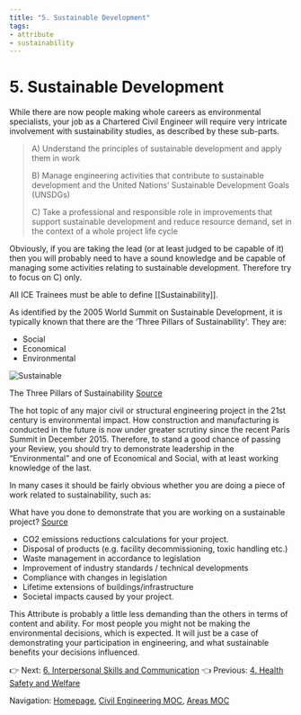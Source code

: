 ```yaml
---
title: "5. Sustainable Development"
tags: 
- attribute
- sustainability
---
```

# 5. Sustainable Development
While there are now people making whole careers as environmental specialists, your job as a Chartered Civil Engineer will require very intricate involvement with sustainability studies, as described by these sub-parts.

> A) Understand the principles of sustainable development and apply them in work
> 
> B) Manage engineering activities that contribute to sustainable development and the United Nations’ Sustainable Development Goals (UNSDGs)
> 
> C) Take a professional and responsible role in improvements that support sustainable development and reduce resource demand, set in the context of a whole project life cycle

Obviously, if you are taking the lead (or at least judged to be capable of it) then you will probably need to have a sound knowledge and be capable of managing some activities relating to sustainable development. Therefore try to focus on C) only.

All ICE Trainees must be able to define [[Sustainability]].

As identified by the 2005 World Summit on Sustainable Development, it is typically known that there are the ‘Three Pillars of Sustainability'. They are:

-   Social
-   Economical
-   Environmental

![Sustainable](https://i0.wp.com/thecivilengineeringexam.com/wp-content/uploads/2017/03/Sustainabile-1024x653.png?resize=620%2C395)

The Three Pillars of Sustainability [Source](https://commons.wikimedia.org/wiki/File:Sustainable_development.svg)

The hot topic of any major civil or structural engineering project in the 21st century is environmental impact. How construction and manufacturing is conducted in the future is now under greater scrutiny since the recent Paris Summit in December 2015. Therefore, to stand a good chance of passing your Review, you should try to demonstrate leadership in the “Environmental” and one of Economical and Social, with at least working knowledge of the last.

In many cases it should be fairly obvious whether you are doing a piece of work related to sustainability, such as:

What have you done to demonstrate that you are working on a sustainable project? [Source](https://pixabay.com/en/co2-global-warming-global-warming-1076817/)

- CO2 emissions reductions calculations for your project.
- Disposal of products (e.g. facility decommissioning, toxic handling etc.)
- Waste management in accordance to legislation
- Improvement of industry standards / technical developments
- Compliance with changes in legislation
- Lifetime extensions of buildings/infrastructure
- Societal impacts caused by your project.

This Attribute is probably a little less demanding than the others in terms of content and ability. For most people you might not be making the environmental decisions, which is expected. It will just be a case of demonstrating your participation in engineering, and what sustainable benefits your decisions influenced.

👉 Next: [6. Interpersonal Skills and Communication](notes/Civil%20Engineering%20MOC/Professional%20Review%20MOC/6.%20Interpersonal%20Skills%20and%20Communication.md)
👈 Previous: [4. Health Safety and Welfare](notes/Civil%20Engineering%20MOC/Professional%20Review%20MOC/4.%20Health%20Safety%20and%20Welfare.md)


Navigation: [Homepage](_index.md), [Civil Engineering MOC](notes/Civil%20Engineering%20MOC/Civil%20Engineering%20MOC.md), [Areas MOC](Areas%20MOC)
